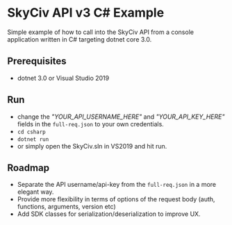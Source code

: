 # SkyCiv API v3 C# Example
Simple example of how to call into the SkyCiv API from a console application written in C# targeting dotnet core 3.0.

## Prerequisites
- dotnet 3.0 or Visual Studio 2019

## Run 
- change the _"YOUR_API_USERNAME_HERE"_  and _"YOUR_API_KEY_HERE"_ fields in the `full-req.json` to your own credentials.
- `cd csharp` 
- `dotnet run`
- or simply open the SkyCiv.sln in VS2019 and hit run.

## Roadmap
- Separate the API username/api-key from the `full-req.json` in a more elegant way.
- Provide more flexibility in terms of options of the request body (auth, functions, arguments, version etc)
- Add SDK classes for serialization/deserialization to improve UX.
